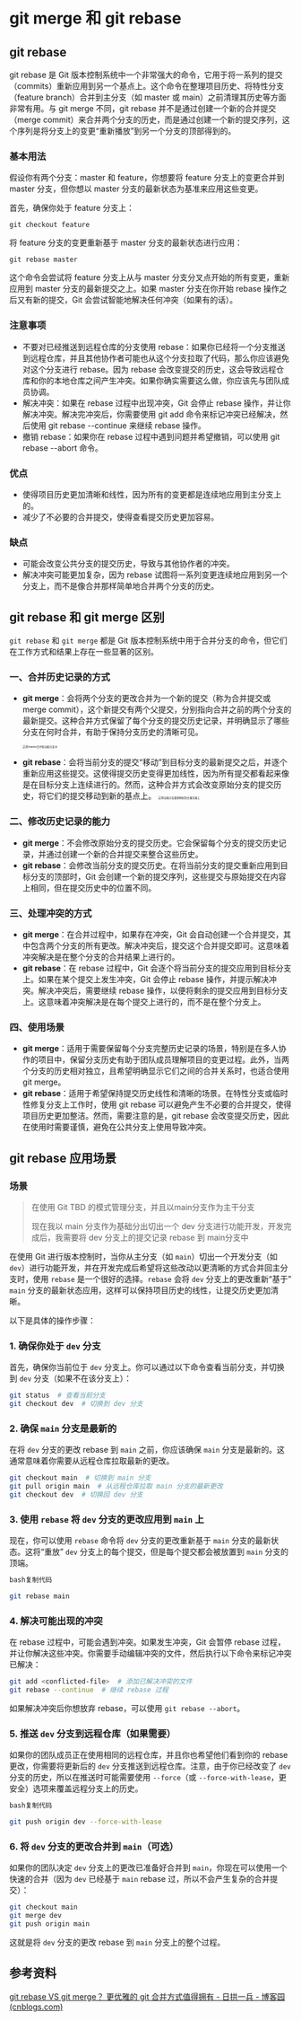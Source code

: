 # git merge 和 git rebase 
## git rebase 
git rebase 是 Git 版本控制系统中一个非常强大的命令，它用于将一系列的提交（commits）重新应用到另一个基点上。这个命令在整理项目历史、将特性分支（feature branch）合并到主分支（如 master 或 main）之前清理其历史等方面非常有用。与 git merge 不同，git rebase 并不是通过创建一个新的合并提交（merge commit）来合并两个分支的历史，而是通过创建一个新的提交序列，这个序列是将分支上的变更“重新播放”到另一个分支的顶部得到的。

### 基本用法
假设你有两个分支：master 和 feature，你想要将 feature 分支上的变更合并到 master 分支，但你想以 master 分支的最新状态为基准来应用这些变更。

首先，确保你处于 feature 分支上：
```
git checkout feature
```
将 feature 分支的变更重新基于 master 分支的最新状态进行应用：
```
git rebase master
```
这个命令会尝试将 feature 分支上从与 master 分支分叉点开始的所有变更，重新应用到 master 分支的最新提交之上。如果 master 分支在你开始 rebase 操作之后又有新的提交，Git 会尝试智能地解决任何冲突（如果有的话）。

### 注意事项
* 不要对已经推送到远程仓库的分支使用 rebase：如果你已经将一个分支推送到远程仓库，并且其他协作者可能也从这个分支拉取了代码，那么你应该避免对这个分支进行 rebase。因为 rebase 会改变提交的历史，这会导致远程仓库和你的本地仓库之间产生冲突。如果你确实需要这么做，你应该先与团队成员协调。
* 解决冲突：如果在 rebase 过程中出现冲突，Git 会停止 rebase 操作，并让你解决冲突。解决完冲突后，你需要使用 git add 命令来标记冲突已经解决，然后使用 git rebase --continue 来继续 rebase 操作。
* 撤销 rebase：如果你在 rebase 过程中遇到问题并希望撤销，可以使用 git rebase --abort 命令。
### 优点
* 使得项目历史更加清晰和线性，因为所有的变更都是连续地应用到主分支上的。
* 减少了不必要的合并提交，使得查看提交历史更加容易。
### 缺点
* 可能会改变公共分支的提交历史，导致与其他协作者的冲突。
* 解决冲突可能更加复杂，因为 rebase 试图将一系列变更连续地应用到另一个分支上，而不是像合并那样简单地合并两个分支的历史。



## git rebase 和 git merge 区别

`git rebase` 和 `git merge` 都是 Git 版本控制系统中用于合并分支的命令，但它们在工作方式和结果上存在一些显著的区别。

### 一、合并历史记录的方式

- **git merge**：会将两个分支的更改合并为一个新的提交（称为合并提交或merge commit），这个新提交有两个父提交，分别指向合并之前的两个分支的最新提交。这种合并方式保留了每个分支的提交历史记录，并明确显示了哪些分支在何时合并，有助于保持分支历史的清晰可见。

  <img src="../images/02.svg" alt="将master合并到功能分支中" style="zoom:33%;" />

- **git rebase**：会将当前分支的提交“移动”到目标分支的最新提交之后，并逐个重新应用这些提交。这使得提交历史变得更加线性，因为所有提交都看起来像是在目标分支上连续进行的。然而，这种合并方式会改变原始分支的提交历史，将它们的提交移动到新的基点上。
  <img src="../images/03.svg" alt="将功能分支重新映射到主服务器上" style="zoom: 33%;" />

### 二、修改历史记录的能力

- **git merge**：不会修改原始分支的提交历史。它会保留每个分支的提交历史记录，并通过创建一个新的合并提交来整合这些历史。
- **git rebase**：会修改当前分支的提交历史。在将当前分支的提交重新应用到目标分支的顶部时，Git 会创建一个新的提交序列，这些提交与原始提交在内容上相同，但在提交历史中的位置不同。

### 三、处理冲突的方式

- **git merge**：在合并过程中，如果存在冲突，Git 会自动创建一个合并提交，其中包含两个分支的所有更改。解决冲突后，提交这个合并提交即可。这意味着冲突解决是在整个分支的合并结果上进行的。
- **git rebase**：在 rebase 过程中，Git 会逐个将当前分支的提交应用到目标分支上。如果在某个提交上发生冲突，Git 会停止 rebase 操作，并提示解决冲突。解决冲突后，需要继续 rebase 操作，以便将剩余的提交应用到目标分支上。这意味着冲突解决是在每个提交上进行的，而不是在整个分支上。

### 四、使用场景

- **git merge**：适用于需要保留每个分支完整历史记录的场景，特别是在多人协作的项目中，保留分支历史有助于团队成员理解项目的变更过程。此外，当两个分支的历史相对独立，且希望明确显示它们之间的合并关系时，也适合使用 git merge。
- **git rebase**：适用于希望保持提交历史线性和清晰的场景。在特性分支或临时性修复分支上工作时，使用 git rebase 可以避免产生不必要的合并提交，使得项目历史更加整洁。然而，需要注意的是，git rebase 会改变提交历史，因此在使用时需要谨慎，避免在公共分支上使用导致冲突。

## git rebase 应用场景

### 场景

> 在使用 Git TBD 的模式管理分支，并且以main分支作为主干分支
>
> 现在我以 main 分支作为基础分出切出一个 dev 分支进行功能开发，开发完成后，我需要将 dev 分支上的提交记录 rebase 到 main分支中

在使用 Git 进行版本控制时，当你从主分支（如 `main`）切出一个开发分支（如 `dev`）进行功能开发，并在开发完成后希望将这些改动以更清晰的方式合并回主分支时，使用 `rebase` 是一个很好的选择。`rebase` 会将 `dev` 分支上的更改重新“基于” `main` 分支的最新状态应用，这样可以保持项目历史的线性，让提交历史更加清晰。

以下是具体的操作步骤：

### 1. 确保你处于 `dev` 分支

首先，确保你当前位于 `dev` 分支上。你可以通过以下命令查看当前分支，并切换到 `dev` 分支（如果不在该分支上）：

```bash
git status  # 查看当前分支  
git checkout dev  # 切换到 dev 分支
```

### 2. 确保 `main` 分支是最新的

在将 `dev` 分支的更改 rebase 到 `main` 之前，你应该确保 `main` 分支是最新的。这通常意味着你需要从远程仓库拉取最新的更改。

```bash
git checkout main  # 切换到 main 分支  
git pull origin main  # 从远程仓库拉取 main 分支的最新更改  
git checkout dev  # 切换回 dev 分支
```

### 3. 使用 `rebase` 将 `dev` 分支的更改应用到 `main` 上

现在，你可以使用 `rebase` 命令将 `dev` 分支的更改重新基于 `main` 分支的最新状态。这将“重放” `dev` 分支上的每个提交，但是每个提交都会被放置到 `main` 分支的顶端。

```bash
bash复制代码

git rebase main
```

### 4. 解决可能出现的冲突

在 rebase 过程中，可能会遇到冲突。如果发生冲突，Git 会暂停 rebase 过程，并让你解决这些冲突。你需要手动编辑冲突的文件，然后执行以下命令来标记冲突已解决：

```bash
git add <conflicted-file>  # 添加已解决冲突的文件  
git rebase --continue  # 继续 rebase 过程
```

如果解决冲突后你想放弃 rebase，可以使用 `git rebase --abort`。

### 5. 推送 `dev` 分支到远程仓库（如果需要）

如果你的团队成员正在使用相同的远程仓库，并且你也希望他们看到你的 rebase 更改，你需要将更新后的 `dev` 分支推送到远程仓库。注意，由于你已经改变了 `dev` 分支的历史，所以在推送时可能需要使用 `--force`（或 `--force-with-lease`，更安全）选项来覆盖远程分支上的历史。

```bash
bash复制代码

git push origin dev --force-with-lease
```

### 6. 将 `dev` 分支的更改合并到 `main`（可选）

如果你的团队决定 `dev` 分支上的更改已准备好合并到 `main`，你现在可以使用一个快速的合并（因为 `dev` 已经基于 `main` rebase 过，所以不会产生复杂的合并提交）：

```bash
git checkout main  
git merge dev  
git push origin main
```

这就是将 `dev` 分支的更改 rebase 到 `main` 分支上的整个过程。



## 参考资料

[git rebase VS git merge？ 更优雅的 git 合并方式值得拥有 - 日拱一兵 - 博客园 (cnblogs.com)](https://www.cnblogs.com/FraserYu/p/11192840.html)